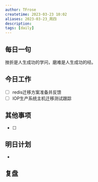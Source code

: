 ```yaml
---
author: TFrose
createtime: 2023-03-23 10:02
aliases: 2023-03-23_周四
description:
tags: [daily]
---
```


## 每日一句
挫折是人生成功的学问，磨难是人生成功的经。

## 今日工作
- [ ] redis迁移方案准备并反馈
- [ ] IOP生产系统主机迁移测试跟踪

## 其他事项
- [ ] 

## 明日计划
- 

## 复盘

